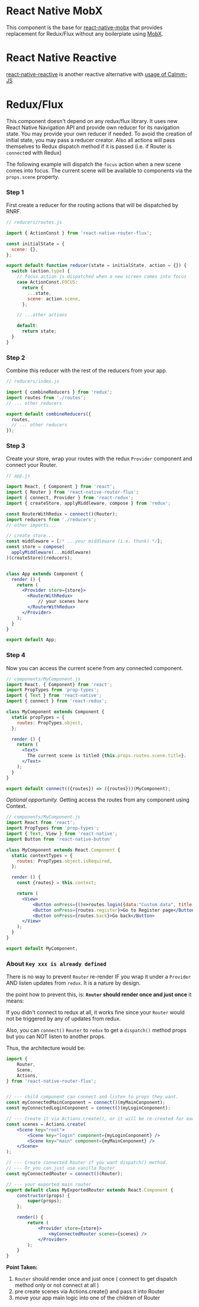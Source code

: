 # React Native MobX
 This component is the base for [react-native-mobx](https://github.com/aksonov/react-native-mobx) that provides replacement for Redux/Flux without any boilerplate using [MobX](https://mobxjs.github.io/mobx/).

# React Native Reactive
 [react-native-reactive](https://github.com/aksonov/react-native-reactive) is another reactive alternative with [usage of Calmm-JS](https://github.com/calmm-js/documentation)

# Redux/Flux
This component doesn't depend on any redux/flux library. It uses new React Native Navigation API and provide own reducer for its navigation state.
You may provide your own reducer if needed. To avoid the creation of initial state, you may pass a reducer creator.
Also all actions will pass themselves to Redux dispatch method if it is passed (i.e. if Router is `connect`ed with Redux)

The following example will dispatch the `focus` action when a new scene comes into focus. The current scene will be available to components via the `props.scene` property.

### Step 1

First create a reducer for the routing actions that will be dispatched by RNRF.

```javascript
// reducers/routes.js

import { ActionConst } from 'react-native-router-flux';

const initialState = {
  scene: {},
};

export default function reducer(state = initialState, action = {}) {
  switch (action.type) {
    // focus action is dispatched when a new screen comes into focus
    case ActionConst.FOCUS:
      return {
        ...state,
        scene: action.scene,
      };

    // ...other actions

    default:
      return state;
  }
}
```

### Step 2

Combine this reducer with the rest of the reducers from your app.

```javascript
// reducers/index.js

import { combineReducers } from 'redux';
import routes from './routes';
// ... other reducers

export default combineReducers({
  routes,
  // ... other reducers
});

```

### Step 3

Create your store, wrap your routes with the redux `Provider` component and connect your Router.


```jsx
// app.js

import React, { Component } from 'react';
import { Router } from 'react-native-router-flux';
import { connect, Provider } from 'react-redux';
import { createStore, applyMiddleware, compose } from 'redux';

const RouterWithRedux = connect()(Router);
import reducers from './reducers';
// other imports...

// create store...
const middleware = [/* ...your middleware (i.e. thunk) */];
const store = compose(
  applyMiddleware(...middleware)
)(createStore)(reducers);


class App extends Component {
  render () {
    return (
      <Provider store={store}>
        <RouterWithRedux>
            // your scenes here
        </RouterWithRedux>
      </Provider>
    );
  }
}

export default App;
```

### Step 4

Now you can access the current scene from any connected component.

```jsx
// components/MyComponent.js
import React, { Component} from 'react';
import PropTypes from 'prop-types';
import { Text } from 'react-native';
import { connect } from 'react-redux';

class MyComponent extends Component {
  static propTypes = {
    routes: PropTypes.object,
  };

  render () {
    return (
      <Text>
        The current scene is titled {this.props.routes.scene.title}.
      </Text>
    );
  }
}

export default connect(({routes}) => ({routes}))(MyComponent);
```

*Optional opportunity.* Getting access the routes from any component using Context.

```jsx
// components/MyComponent.js
import React from 'react';
import PropTypes from 'prop-types';
import { Text, View } from 'react-native';
import Button from 'react-native-button'

class MyComponent extends React.Component {
  static contextTypes = {
    routes: PropTypes.object.isRequired,
  };

  render () {
    const {routes} = this.context;

    return (
      <View>
          <Button onPress={()=>routes.login({data:"Custom data", title:'Custom title' })}>Go to Login page</Button>
          <Button onPress={routes.register}>Go to Register page</Button>
          <Button onPress={routes.back}>Go back</Button>
      </View>
    );
  }
}

export default MyComponent;
```

### About `Key xxx is already defined`

There is no way to prevent `Router` re-render IF you wrap it under a `Provider` AND listen updates from `redux`.
It is a nature by design.

the point how to prevent this, is: **`Router` should render once and just once**
it means:

If you didn't connect to redux at all, it works fine since your `Router` would not be triggered by any of updates from redux.

Also, you can `connect()` `Router` to `redux` to get a `dispatch()` method props but you can NOT listen to another props.

Thus, the architecture would be:

```jsx
import {
    Router,
    Scene,
    Actions,
} from 'react-native-router-flux';


// --- child component can connect and listen to props they want.
const myConnectedMainConponent = connect()(myMainConponent);
const myConnectedLoginConponent = connect()(myLoginConponent);

// --- Create it via Actions.create(), or it will be re-created for each render of your Router
const scenes = Actions.create(
    <Scene key="root">
        <Scene key="login" component={myLoginConponent} />
        <Scene key="main" component={myMainConponent} />
    </Scene>
);

// --- Create connected Router if you want dispatch() method.
// --- Or you can just use vanilla Router
const myConnectedRouter = connect()(Router);

// --- your exported main router
export default class MyExportedRouter extends React.Component {
    constructor(props) {
        super(props);
    };

    render() {
        return (
            <Provider store={store}>
                <myConnectedRouter scenes={scenes} />
            </Provider>
        );
    }
}
```

**Point Taken:**

1. `Router` should render once and just once ( connect to get dispatch method only or not connect at all )
2. pre create scenes via Actions.create() and pass it into Router
3. move your app main logic into one of the children of Router
